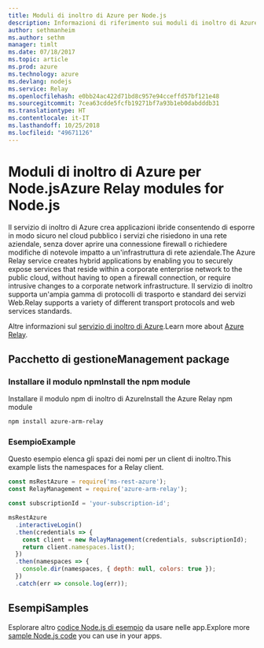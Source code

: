 ```yaml
---
title: Moduli di inoltro di Azure per Node.js
description: Informazioni di riferimento sui moduli di inoltro di Azure per Node.js
author: sethmanheim
ms.author: sethm
manager: timlt
ms.date: 07/18/2017
ms.topic: article
ms.prod: azure
ms.technology: azure
ms.devlang: nodejs
ms.service: Relay
ms.openlocfilehash: e0bb24ac422d71bd8c957e94cceffd57bf121e48
ms.sourcegitcommit: 7cea63cdde5fcfb19271bf7a93b1eb0dabdddb31
ms.translationtype: HT
ms.contentlocale: it-IT
ms.lasthandoff: 10/25/2018
ms.locfileid: "49671126"
---
```

# <a name="azure-relay-modules-for-nodejs"></a><span data-ttu-id="8581c-103">Moduli di inoltro di Azure per Node.js</span><span class="sxs-lookup"><span data-stu-id="8581c-103">Azure Relay modules for Node.js</span></span>

<span data-ttu-id="8581c-104">Il servizio di inoltro di Azure crea applicazioni ibride consentendo di esporre in modo sicuro nel cloud pubblico i servizi che risiedono in una rete aziendale, senza dover aprire una connessione firewall o richiedere modifiche di notevole impatto a un'infrastruttura di rete aziendale.</span><span class="sxs-lookup"><span data-stu-id="8581c-104">The Azure Relay service creates hybrid applications by enabling you to securely expose services that reside within a corporate enterprise network to the public cloud, without having to open a firewall connection, or require intrusive changes to a corporate network infrastructure.</span></span> <span data-ttu-id="8581c-105">Il servizio di inoltro supporta un'ampia gamma di protocolli di trasporto e standard dei servizi Web.</span><span class="sxs-lookup"><span data-stu-id="8581c-105">Relay supports a variety of different transport protocols and web services standards.</span></span>

<span data-ttu-id="8581c-106">Altre informazioni sul [servizio di inoltro di Azure](https://docs.microsoft.com/azure/service-bus-relay/relay-what-is-it).</span><span class="sxs-lookup"><span data-stu-id="8581c-106">Learn more about [Azure Relay](https://docs.microsoft.com/azure/service-bus-relay/relay-what-is-it).</span></span>

## <a name="management-package"></a><span data-ttu-id="8581c-107">Pacchetto di gestione</span><span class="sxs-lookup"><span data-stu-id="8581c-107">Management package</span></span>

### <a name="install-the-npm-module"></a><span data-ttu-id="8581c-108">Installare il modulo npm</span><span class="sxs-lookup"><span data-stu-id="8581c-108">Install the npm module</span></span>

<span data-ttu-id="8581c-109">Installare il modulo npm di inoltro di Azure</span><span class="sxs-lookup"><span data-stu-id="8581c-109">Install the Azure Relay npm module</span></span>

```bash
npm install azure-arm-relay
```

### <a name="example"></a><span data-ttu-id="8581c-110">Esempio</span><span class="sxs-lookup"><span data-stu-id="8581c-110">Example</span></span>

<span data-ttu-id="8581c-111">Questo esempio elenca gli spazi dei nomi per un client di inoltro.</span><span class="sxs-lookup"><span data-stu-id="8581c-111">This example lists the namespaces for a Relay client.</span></span>

```javascript
const msRestAzure = require('ms-rest-azure');
const RelayManagement = require('azure-arm-relay');

const subscriptionId = 'your-subscription-id';

msRestAzure
  .interactiveLogin()
  .then(credentials => {
    const client = new RelayManagement(credentials, subscriptionId);
    return client.namespaces.list();
  })
  .then(namespaces => {
    console.dir(namespaces, { depth: null, colors: true });
  })
  .catch(err => console.log(err));
```

## <a name="samples"></a><span data-ttu-id="8581c-112">Esempi</span><span class="sxs-lookup"><span data-stu-id="8581c-112">Samples</span></span>

<span data-ttu-id="8581c-113">Esplorare altro [codice Node.js di esempio](https://azure.microsoft.com/resources/samples/?platform=nodejs) da usare nelle app.</span><span class="sxs-lookup"><span data-stu-id="8581c-113">Explore more [sample Node.js code](https://azure.microsoft.com/resources/samples/?platform=nodejs) you can use in your apps.</span></span>
